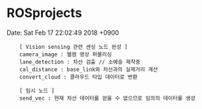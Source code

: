 # ROSprojects

Date:   Sat Feb 17 22:02:49 2018 +0900

        [ Vision sensing 관련 센싱 노드 완성 ]
        camera_image : 웹캠 영상 퍼블리싱
        lane_detection : 차선 검출 // 소예슬 제작중
        cal_distance : base_link와 차선과의 실제거리 계산
        convert_cloud : 클라우드 타입 데이터로 변환
    
        [ 임시 노드 ]
        send_vec : 현재 차선 데이터를 얻을 수 없으므로 임의의 데이터를 생성

